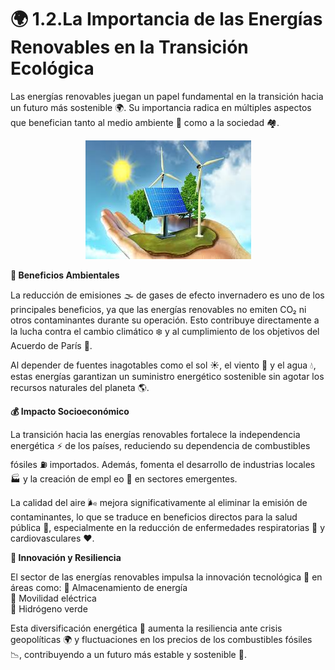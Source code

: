 # 🌍 1.2.La Importancia de las Energías Renovables en la Transición Ecológica

Las energías renovables juegan un papel fundamental en la transición hacia un futuro más sostenible 🌍. Su importancia radica en múltiples aspectos que benefician tanto al medio ambiente 🌱 como a la sociedad 🏘️.

<p align="center">
  <img src="/img/energia.jpeg" alt="![energia](img/energia.jpeg)" />
</p>  

**🌿 Beneficios Ambientales**

La reducción de emisiones 🌫️ de gases de efecto invernadero es uno de los principales beneficios, ya que las energías renovables no emiten CO₂ ni otros contaminantes durante su operación. Esto contribuye directamente a la lucha contra el cambio climático ❄️ y al cumplimiento de los objetivos del Acuerdo de París 📜.

Al depender de fuentes inagotables como el sol ☀️, el viento 💨 y el agua 💧, estas energías garantizan un suministro energético sostenible sin agotar los recursos naturales del planeta 🌎.

**💰 Impacto Socioeconómico**

La transición hacia las energías renovables fortalece la independencia energética ⚡ de los países, reduciendo su dependencia de combustibles fósiles ⛽ importados. Además, fomenta el desarrollo de industrias locales 🏭 y la creación de empl  eo 👷 en sectores emergentes.

La calidad del aire 🌬️ mejora significativamente al eliminar la emisión de contaminantes, lo que se traduce en beneficios directos para la salud pública 🏥, especialmente en la reducción de enfermedades respiratorias 🤧 y cardiovasculares ❤️.

**🚀 Innovación y Resiliencia**

El sector de las energías renovables impulsa la innovación tecnológica 🧪 en áreas como:
🔋 Almacenamiento de energía  
🚗 Movilidad eléctrica  
💨 Hidrógeno verde  

Esta diversificación energética 🔄 aumenta la resiliencia ante crisis geopolíticas 🌍 y fluctuaciones en los precios de los combustibles fósiles 📉, contribuyendo a un futuro más estable y sostenible 🌿.


